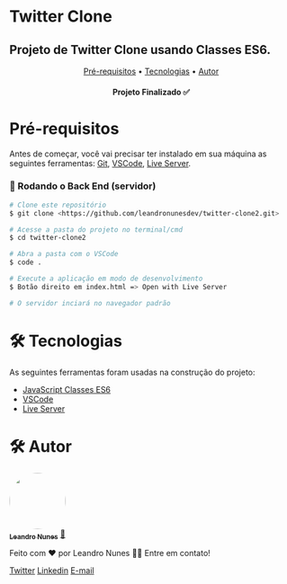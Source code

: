 # Twitter Clone
## Projeto de Twitter Clone usando Classes ES6.

<p align="center">
 <a href="#pre-requisitos">Pré-requisitos</a> •
 <a href="#tecnologias">Tecnologias</a> • 
 <a href="#autor">Autor</a>
</p>

<h4 align="center"> 
	Projeto Finalizado ✅
</h4>

<h1 id="pre-requisitos">Pré-requisitos</h1>

Antes de começar, você vai precisar ter instalado em sua máquina as seguintes ferramentas:
[Git](https://git-scm.com), [VSCode](https://code.visualstudio.com/), [Live Server](https://marketplace.visualstudio.com/items?itemName=ritwickdey.LiveServer).

### 🎲 Rodando o Back End (servidor)

```bash
# Clone este repositório
$ git clone <https://github.com/leandronunesdev/twitter-clone2.git>

# Acesse a pasta do projeto no terminal/cmd
$ cd twitter-clone2

# Abra a pasta com o VSCode
$ code .

# Execute a aplicação em modo de desenvolvimento
$ Botão direito em index.html => Open with Live Server

# O servidor inciará no navegador padrão
```

<h1 id="tecnologias">🛠 Tecnologias</h1>

As seguintes ferramentas foram usadas na construção do projeto:

- [JavaScript Classes ES6](https://www.javascript.com/)
- [VSCode](https://code.visualstudio.com/)
- [Live Server](https://marketplace.visualstudio.com/items?itemName=ritwickdey.LiveServer)

<h1 id="autor">🛠 Autor</h1>

<a href="https://github.com/leandronunesdev">
 <img style="border-radius: 50%;" src="https://avatars.githubusercontent.com/u/60386045?s=460&u=b81d71f87ddbf5a2da61abf86227ede788de7d32&v=4" width="100px;" alt=""/>
 <br />
 <sub><b>Leandro Nunes</b></sub></a> <a href="https://github.com/leandronunesdev" title="Leandro">🚀</a>


Feito com ❤️ por Leandro Nunes 👋🏽 Entre em contato!

<a href="https://twitter.com/leandro_nunes">Twitter<a>
<a href="https://www.linkedin.com/in/nunesprofissional/">Linkedin<a>
<a href="mailto:https://www.linkedin.com/in/nunesprofissional/">E-mail<a>
